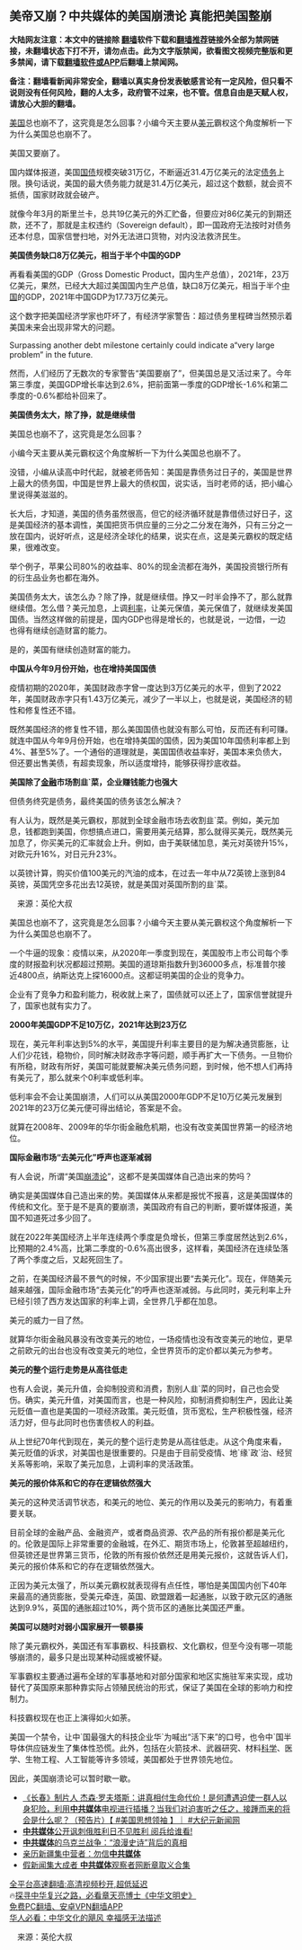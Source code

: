  <!-- 面包屑导航 --> <h2>美帝又崩？中共媒体的美国崩溃论 真能把美国整崩</h2> <p class="notice"><b>大陆网友注意：本文中的链接除 <a href="https://github.com/bannedbook/fanqiang" >翻墙</a>软件下载和<a href="https://github.com/killgcd/justmysocks/blob/master/README.md">翻墙推荐</a>链接外全部为禁网链接，未翻墙状态下打不开，请勿点击。此为文字版禁闻，欲看图文视频完整版和更多禁闻，请下载<a href="https://github.com/bannedbook/fanqiang">翻墙软件或APP</a>后翻墙上禁闻网。</p><p>备注：翻墙看新闻非常安全，翻墙以真实身份发表敏感言论有一定风险，但只看不说则没有任何风险，翻的人太多，政府管不过来，也不管。信息自由是天赋人权，请放心大胆的翻墙。</b></p>  <div class="entry"> <p id="summary"><a href="https://www.bannedbook.org/bnews/tag/%e7%be%8e%e5%9b%bd/" class="st_tag internal_tag" rel="tag" title="标签 美国 下的日志">美国</a>总也崩不了，这究竟是怎么回事？小编今天主要从<a href="https://www.bannedbook.org/bnews/tag/%e7%be%8e%e5%85%83/" class="st_tag internal_tag" rel="tag" title="标签 美元 下的日志">美元</a>霸权这个角度解析一下为什么美国总也崩不了。</p> <p>美国又要崩了。</p> <p>国内媒体报道，美国<a href="https://www.bannedbook.org/bnews/tag/%e5%9b%bd%e5%80%ba/" class="st_tag internal_tag" rel="tag" title="标签 国债 下的日志">国债</a>规模突破31万亿，不断逼近31.4万亿美元的法定<a href="https://www.bannedbook.org/bnews/tag/%e5%80%ba%e5%8a%a1/" class="st_tag internal_tag" rel="tag" title="标签 债务 下的日志">债务</a>上限。换句话说，美国的最大债务能力就是31.4万亿美元，超过这个数额，就会资不抵债，国家财政就会破产。</p> <p>就像今年3月的斯里兰卡，总共19亿美元的外汇贮备，但要应对86亿美元的到期还款，还不了，那就是主权违约（Sovereign default），即一国政府无法按时对债务还本付息，国家信誉扫地，对外无法进口货物，对内没法救济民生。</p> <p><strong>美国债务缺口8万亿美元，相当于半个中国的GDP</strong></p> <p>再看看美国的GDP（Gross Domestic Product，国内生产总值），2021年，23万亿美元，果然，已经大大超过美国国内生产总值，缺口8万亿美元，相当于半个<span class='wp_keywordlink_affiliate'><a href="https://www.bannedbook.org/" title="中国" target="_blank">中国</a></span>的GDP，2021年中国GDP为17.73万亿美元。</p> <p>这个数字把美国经济学家也吓坏了，有经济学家警告：超过债务里程碑当然预示着美国未来会出现非常大的问题。</p> <p>Surpassing another debt milestone certainly could indicate a“very large problem” in the future.</p> <p>然而，人们经历了无数次的专家警告“美国要崩了”，但美国总是又活过来了。今年第三季度，美国GDP增长率达到2.6%，把前面第一季度的GDP增长-1.6%和第二季度的-0.6%都给补回来了。</p> <p><strong>美国债务太大，除了挣，就是继续借</strong></p> <p>美国总也崩不了，这究竟是怎么回事？</p> <p>小编今天主要从美元霸权这个角度解析一下为什么美国总也崩不了。</p> <p>没错，小编从读高中时代起，就被老师告知：美国是靠债务过日子的，美国是世界上最大的债务国，中国是世界上最大的债权国，说实话，当时老师的话，把小编心里说得美滋滋的。</p>  <p>长大后，才知道，美国的债务虽然很高，但它的经济循环就是靠借债过好日子，这是美国经济的基本调性，美国把货币供应量的三分之二分发在海外，只有三分之一放在国内，说好听点，这是经济全球化的结果，说实在点，这是美元霸权的既定结果，很难改变。</p> <p>举个例子，苹果公司80%的收益率、80%的现金流都在海外，美国投资银行所有的衍生品业务也都在海外。</p> <p>美国债务太大，该怎么办？除了挣，就是继续借。挣又一时半会挣不了，那么就靠继续借。怎么借？美元加息，上调<a href="https://www.bannedbook.org/bnews/tag/%e5%88%a9%e7%8e%87/" class="st_tag internal_tag" rel="tag" title="标签 利率 下的日志">利率</a>，让美元保值，美元保值了，就继续发美国国债。当然这样做的前提是，国内GDP也得是增长的，也就是说，一边借，一边也得有继续创造财富的能力。</p> <p>是的，美国有继续创造财富的能力。</p> <p><strong>中国从今年9月份开始，也在增持美国国债</strong></p> <p>疫情初期的2020年，美国财政赤字曾一度达到3万亿美元的水平，但到了2022年，美国财政赤字只有1.43万亿美元，减少了一半以上，也就是说，美国经济的韧性和修复性还不错。</p> <p>既然美国经济的修复性不错，那么美国国债也就没有那么可怕，反而还有利可赚。就连中国从今年9月份开始，也在增持美国的国债，因为美国10年国债利率都上到4%、甚至5%了。一个通俗的道理就是，美国国债收益率好，美国本来负债大，但还要出售美债，有超卖现象，所以适度增持，能够获得抄底收益。</p> <p><strong>美国除了<a href="https://www.bannedbook.org/bnews/tag/%E9%87%91%E8%9E%8D/" class="st_tag internal_tag" rel="tag" title="标签 金融 下的日志">金融</a>市场割韭`菜，企业赚钱能力也强大</strong></p> <p>但债务终究是债务，最终美国的债务该怎么解决？</p> <p>有人认为，既然是美元霸权，那就到全球金融市场去收割韭`菜。例如，美元加息，钱都跑到美国，你想搞点进口，需要用美元结算，那么就得买美元，既然美元加息了，你买美元的汇率就会上升。例如，由于美联储加息，美元对英镑升15%，对欧元升16%，对日元升23%。</p> <p>以英镑计算，购买价值100美元的汽油的成本，在过去一年中从72英镑上涨到84英镑，英国凭空多花出去12英镑，就是美国对英国所割的韭`菜。</p> <p class="src-info">　来源：英伦大叔 </p> <p id="summary">美国总也崩不了，这究竟是怎么回事？小编今天主要从美元霸权这个角度解析一下为什么美国总也崩不了。</p>  <p>一个牛逼的现象：疫情以来，从2020年一季度到现在，美国股市上市公司每个季度的财报盈利状况都超过预期。美国的道琼斯指数升到36000多点，标准普尔接近4800点，纳斯达克上探16000点。这都证明美国的企业的竞争力。</p> <p>企业有了竞争力和盈利能力，税收就上来了，国债就可以还上了，国家信誉就提升了，国家也就有实力了。</p> <p><strong>2000年美国GDP不足10万亿，2021年达到23万亿</strong></p> <p>现在，美元年利率达到5%的水平，美国提升利率主要目的是为解决通货膨胀，让人们少花钱，稳物价，同时解决财政赤字等问题，顺手再扩大一下债务。一旦物价有所稳，财政有所好，美国可能就要解决美元债务问题，到时候，他不想人们再持有美元了，那么就来个0利率或低利率。</p> <p>低利率会不会让美国崩溃，人们可以从美国2000年GDP不足10万亿美元发展到2021年的23万亿美元便可得出结论，答案是不会。</p> <p>就算在2008年、2009年的华尔街金融危机期，也没有改变美国世界第一的经济地位。</p> <p><strong>国际金融市场“去美元化”呼声也逐渐减弱</strong></p> <p>有人会说，所谓“美国<a href="https://www.bannedbook.org/bnews/tag/%E5%B4%A9%E6%BA%83%E8%AE%BA/" class="st_tag internal_tag" rel="tag" title="标签 崩溃论 下的日志">崩溃论</a>”，这都不是美国媒体自己造出来的势吗？</p> <p>确实是美国媒体自己造出来的势。美国媒体从来都是报忧不报喜，这是美国媒体的传统和文化。至于是不是真的要崩溃，美国政府有自己的判断，要听媒体报道，美国不知道死过多少回了。</p> <p>就在2022年美国经济上半年连续两个季度是负增长，但第三季度居然达到2.6%，比预期的2.4%高，比第二季度的-0.6%高出很多，这样看，美国经济在连续坠落了两个季度之后，又起死回生了。</p> <p>之前，在美国经济最不景气的时候，不少国家提出要“去美元化”。现在，伴随美元越来越强，国际金融市场“去美元化”的呼声也逐渐减弱。与此同时，美元利率上升已经引领了西方发达国家的利率上调，全世界几乎都在加息。</p> <p>美元的威力一目了然。</p> <p>就算华尔街金融风暴没有改变美元的地位，一场疫情也没有改变美元的地位，更早之前欧元的出台也没有改变美元的地位，全世界货币的定价都以美元为参考。</p>  <p><strong>美元的整个运行走势是从高往低走</strong></p> <p>也有人会说，美元升值，会抑制投资和消费，割别人韭`菜的同时，自己也会受伤。确实，美元升值，对美国而言，也是一种风险，抑制消费抑制生产，因此让美元贬值一直也是美国的一项经济政策。美元贬值，货币宽松，生产积极性强，经济活力好，但与此同时也伤害债权人的利益。</p> <p>从上世纪70年代到现在，美元的整个运行走势是从高往低走。从这个角度来看，美元贬值的诉求，对美国也是很重要的。只是由于目前受疫情、地`缘`政`治、经贸关系等影响，采取了美元加息，上调利率的灵活政策。</p> <p><strong>美元的报价体系和它的存在逻辑依然强大</strong></p> <p>美元的这种灵活调节状态，和美元的地位、美元的作用以及美元的影响力，有着重要关联。</p> <p>目前全球的金融产品、金融资产，或者商品资源、农产品的所有报价都是美元化的。伦敦是国际上非常重要的金融城，在外汇、期货市场上，伦敦甚至超越纽约，但英镑还是世界第三货币，伦敦的所有报价依然还是用美元报价，这就告诉人们，美元的报价体系和它的存在逻辑依然强大。</p> <p>正因为美元太强了，所以美元霸权就表现得有点任性，哪怕是美国国内创下40年来最高的通货膨胀，受美元牵连，英国、欧盟跟着一起通胀，以致于欧元区的通胀达到9.9%，英国的通胀超过10%，两个货币区的通胀比美国还严重。</p> <p><strong>美国可以随时对弱小国家展开一顿暴揍</strong></p> <p>除了美元霸权外，美国还有军事霸权、科技霸权、文化霸权，但至今没有哪一项能够崩溃的，最多只是出现某种动摇或被怀疑。</p> <p>军事霸权主要通过遍布全球的军事基地和对部分国家和地区实施驻军来实现，成功替代了英国原来那种靠实际占领殖民统治的形式，保证了美国在全球的影响力和控制力。</p> <p>科技霸权现在也正上演得如火如荼。</p> <p>美国一个禁令，让中`国最强大的科技企业华`为喊出“活下来”的口号，也令中`国半导体供应链发生了集体性恐慌。此外，包括在火箭技术、武器研究、材料<span class='wp_keywordlink'><a href="https://www.bannedbook.org/forum11/topic309.html" title="禁片：“科学”的棍子" target="_blank">科学</a></span>、医学、生物工程、人工智能等许多领域，美国都处于世界领先地位。</p> <p>因此，美国崩溃论可以暂时歇一歇。</p>  <!--<div id="taboola-mid-1"></div>--><ul class='op-related-articles' title='相关阅读'> <li><a href='https://www.bannedbook.org/bnews/bannedvideo/20220620/1747799.html' target='_blank'>《长春》制片人 杰森‧罗夫塔斯：讲真相付生命代价！是何遭遇迫使一群人以身犯险，利用<b>中共媒体</b>电视进行插播？当我们对迫害听之任之，接踵而来的将会是什么呢？（预告片）【 #美国思想领袖 】｜ #大纪元新闻网</a></li> <li><a href='https://www.bannedbook.org/bnews/bannedvideo/20220510/1730648.html' target='_blank'><b>中共媒体</b>公开讽刺俄胜利日不见胜利 阅兵给谁看!</a></li> <li><a href='https://www.bannedbook.org/bnews/cnnews/20220226/1697315.html' target='_blank'><b>中共媒体</b>的乌克兰战争：“浪漫史诗”背后的真相</a></li> <li><a href='https://www.bannedbook.org/bnews/bannedvideo/20220212/1691254.html' target='_blank'>亲历新疆集中营者：勿信<b>中共媒体</b></a></li> <li><a href='https://www.bannedbook.org/bnews/cnnews/20220206/1688607.html' target='_blank'>假新闻集大成者 <b>中共媒体</b>观察者网断章取义合集</a></li> </ul> <p class="texttj"> <a href="https://github.com/bannedbook/fanqiang/wiki/V2ray%E6%9C%BA%E5%9C%BA" target="_blank">全平台高速翻墙:高清视频秒开,超低延迟</a><br/> 🔥<a href="https://www.bannedbook.org/bnews/comments/20220808/1768773.html" target="_blank">探寻中华复兴之路，必看章天亮博士《中华文明史》</a><br/> <a href="https://github.com/bannedbook/fanqiang/wiki/%E7%A6%81%E9%97%BB%E7%BD%91%E5%AE%89%E5%8D%93%E7%BF%BB%E5%A2%99%E6%96%B0%E9%97%BBAPP" target="_blank">免费PC翻墙、安卓VPN翻墙APP</a><br/> <a href="https://www.bannedbook.org/bnews/comments/20220220/1694796.html" target="_blank">华人必看：中华文化的飓风 幸福感无法描述</a><br/> </p><p class="src-info">　来源：英伦大叔 </p><a name='sharetosocial'></a> <div style="margin-bottom:5px;padding-bottom:5px;clear:both"> <div id="archive-pix-1" class="banner-ads"> <!-- AuctionX Display platform tag START --> <div id="27602x728x90x621x_ADSLOT1" clicktrack="%%CLICK_URL_ESC%%"></div>  <!-- AuctionX Display platform tag END --> </div> <div id="archive-pix-2" class="banner-ads"> <!-- AuctionX Display platform tag START --> <div id="27556x300x250x621x_ADSLOT1" clicktrack="%%CLICK_URL_ESC%%" style="margin:0 auto;text-align:center"></div>  <!-- AuctionX Display platform tag END --> </div> </div>  <div id="archive-pix-1" class="banner-ads"> <!-- AuctionX Display platform tag START --> <div id="27603x728x90x621x_ADSLOT1" clicktrack="%%CLICK_URL_ESC%%"></div>  <!-- AuctionX Display platform tag END --> </div> </div><!--END ENTRY--> 
